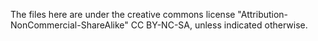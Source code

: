 The files here are under the creative commons license "Attribution-NonCommercial-ShareAlike" CC BY-NC-SA, unless indicated otherwise.
